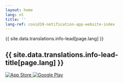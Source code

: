 ```yaml
---
layout: home
lang: nl
title: ''
lang-ref: covid19-notification-app-website-index
---
```


<div class="md-block-lead" markdown="1">
 {{ site.data.translations.info-lead[page.lang] }}
  <h2>
    {{ site.data.translations.info-lead-title[page.lang] }}
  </h2>
  <div class="lead__app_badges">
    <a class="app_badge_column__left" href="{{ site.data.translations.info-app-store-url[page.lang] }}">
      <img src="{{ relroot }}img/{{ site.data.translations.info-app-store-img[page.lang] }}" alt="App Store" />
    </a>
    <a class="app_badge_column__right" href="{{ site.data.translations.info-goole-play-url[page.lang] }}">
      <img src="{{ relroot }}img/{{site.data.translations.info-goole-play-img[page.lang]}}" alt="Google Play" />
    </a>
  </div>
</div>
